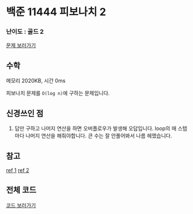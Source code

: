 
# 백준 11444 피보나치 2
 

### 난이도 : 골드 2

[문제 보러가기](https://www.acmicpc.net/problem/114441)
  

## 수학

메모리 2020KB, 시간 0ms

피보나치 문제를 ```O(log n)```에 구하는 문제입니다.


## 신경쓰인 점
1. 답만 구하고 나머지 연산을 하면 오버플로우가 발생해 오답입니다. loop의 매 스텝마다 나머지 연산을 해줘야합니다. 큰 수는 잘 안풀어봐서 나름 헤맸습니다.

## 참고
[ref 1](https://arxiv.org/pdf/1012.0284.pdf)
[ref 2](https://stackoverflow.com/questions/32272794/finding-the-nth-fib-number-in-ologn)

## 전체 코드
[코드 보러가기](./boj11444.cpp)